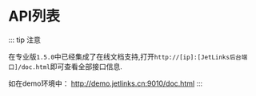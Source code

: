 # API列表


::: tip 注意

在专业版`1.5.0`中已经集成了在线文档支持,打开`http://[ip]:[JetLinks后台端口]/doc.html`即可查看全部接口信息.   

如在demo环境中： http://demo.jetlinks.cn:9010/doc.html
:::
<!-- 
## 设备数据API

### 查询设备列表

请求方式： POST  

URL： `http(s)://localhost:8844/api/v1/device/_query`

http body 请求参数：

公共查询参数:请参考[公共查询参数](../query-param.md)

根据设备实例（DeviceInstanceEntity）条件查询，字段名和值分别对应[查询参数Term](../query-param.md#Term)中的column和value。  
设备实例（DeviceInstanceEntity）参数如下：  

名称       | 类型 | 是否必选 | 示例值 | 描述  
-------------- | ------------- | ------------- | ------------- | ------------- 
id | String | 否 | test001 | 设备实例ID
name | String | 否 | 温控设备001 | 设备实例名称
describe | String | 否 |  | 说明 
productId | String | 否 | 1236859833832701952 | 型号ID
productName | String | 否 | 智能温控 | 型号名称
configuration | Map&#60;String,Object&#62; | 否 |  | 其他配置
deriveMetadata | String | 否 |  | 派生元数据,有的设备的属性，功能，事件可能会动态的添加
state | DeviceState | 否 | online | 状态 
creatorId | String | 否 | 1199596756811550720 | 创建人ID
creatorName | String | 否 | 管理员 | 创建人名称
createTime | Long | 否 | 1584586676863 | 创建时间
registryTime | Long | 否 | online | 激活时间 
orgId | String | 否 | department | 机构ID
parentId | String | 否 |  | 父级设备ID

返回参数:
名称       | 类型 | 描述  
-------------- | ------------- | ------------- 
result | PagerResult&#60;DeviceInfo&#62; | 分页结果
status | int | 状态码
code | String  |  业务编码 

PagerResult&#60;DeviceInfo&#62;参数如下：  
名称       | 类型 | 描述  
-------------- | ------------- | ------------- 
pageIndex | int | 页码
pageSize | int | 每页数量
total | int  |  返回数据总数 
data | List&#60;DeviceInfo&#62;  |  返回数据集合

DeviceInfo参数如下：  
名称       | 类型  | 描述  
-------------- | -------------  | ------------- 
id | String | 设备ID                              
name | String | 设备名称
productId | String | 型号ID 
productName | String | 型号名称
state | [DeviceState](../enum.md#DeviceState) | 设备状态
registerTime | long | 注册时间
createTime | long | 创建时间
parentId | String | 父级设备ID

请求示例:  

```js
//请求
POST /api/v1/device/_query
Content-Type: application/json
X-Sign: f4823a*********e76eb1d
X-Timestamp: 1586511766004
X-Client-Id: kF**********HRZ

{
	"pageSize": 25,
	"pageIndex": 0,
	"terms": [{
		"column": "productId",
		"value": "1236859833832701952"
	}]
}

//响应
HTTP/1.1 200 OK
X-Timestamp: 1574994269075
X-Sign: c23fa********f25

{
	"result": {
		"pageIndex": 0,
		"pageSize": 1000,
		"total": 3,
		"data": [{
			"id": "test0312",
			"name": "设备0312",
			"productId": "1236859833832701952",
			"productName": "智能温控",
			"state": {
				"text": "未激活",
				"value": "notActive"
			},
			"registerTime": 0,
			"createTime": 1583997946670
		}, {
			"id": "test001",
			"name": "温控设备0309",
			"productId": "1236859833832701952",
			"productName": "智能温控",
			"state": {
				"text": "离线",
				"value": "offline"
			},
			"registerTime": 1583805253659,
			"createTime": 1585809343175
		}, {
			"id": "MQTT_FX_Client",
			"name": "mqttfx",
			"productId": "1236859833832701952",
			"productName": "智能温控",
			"state": {
				"text": "离线",
				"value": "offline"
			},
			"registerTime": 1584330967254,
			"createTime": 1584330960918
		}]
	},
	"status": 200,
	"code": "success"
}
```
::: tip 说明：
X-Sign为签名，`body`+`X-Timestamp`+`SecuryeKey`MD5加密  
X-Timestamp为时间戳  
X-Client-Id为平台openApi客户端id  
:::

### 获取设备详情

请求方式： GET  

URL： `http(s)://localhost:8844/api/v1/device/{deviceId}/_detail`

说明：{deviceId}需要替换为设备实例的id。

返回参数:
名称       | 类型 | 描述  
-------------- | ------------- | ------------- 
result | DeviceDetail | 返回值
status | int | 状态码
code | String  |  业务编码 

DeviceDetail参数如下：    
名称       | 类型  | 描述  
-------------- | -------------  | ------------- 
id | String | 设备ID                              
name | String | 设备名称
protocol | String | 消息协议标识 
transport | String | 通信协议
orgId | String | 所属机构ID
orgName | String | 所属机构名称
productId | String | 型号ID 
productName | String | 型号名称
deviceType | [DeviceType](../enum.md#DeviceType) | 设备类型
state | [DeviceState](../enum.md#DeviceState) | 设备状态
address | String | 客户端地址 
onlineTime | long | 上线时间
offlineTime | long | 离线时间 
registerTime | long | 注册时间
createTime | long | 创建时间
metadata | String | 设备元数据（在设备型号功能定义中定义）
configuration | Map&#60;String,Object&#62; | 设备配置信息 
tags | List&#60;DeviceTagEntity&#62; | 标签


标签（DeviceTagEntity）参数说明：  
名称       | 类型  | 描述  
-------------- | -------------  | ------------- 
deviceId | String | 设备ID                              
key | String | 键
name | String | 标签名 
value | String | 值
type | String | 标签类型
createTime | Date | 创建时间
description | String | 描述 

请求示例：
```js
//请求
GET /api/v1/device/1236859833832701952/_detail
X-Sign: f4823a*********e76eb1d 
X-Timestamp: 1586511766004
X-Client-Id: kF**********HRZ

//响应
HTTP/1.1 200 OK
X-Timestamp: 1574994269075
X-Sign: c23fa********f25

{
	"result": {
		"id": "test001",
		"name": "温控设备0309",
		"protocol": "demo-v1",
		"transport": "MQTT",
		"productId": "1236859833832701952",
		"productName": "智能温控",
		"deviceType": {
			"text": "网关设备",
			"value": "gateway"
		},
		"state": {
			"text": "离线",
			"value": "offline"
		},
		"address": "/127.0.0.1:46360",
		"onlineTime": 1586422112901,
		"offlineTime": 1586424932209,
		"createTime": 1585809343175,
		"registerTime": 1583805253659,
		"metadata": "{\"events\":[{\"id\":\"fire_alarm\",\"name\":\"火警报警\",\"expands\":{\"eventType\":\"reportData\",\"level\":\"urgent\"},\"valueType\":{\"type\":\"object\",\"properties\":[{\"id\":\"a_name\",\"name\":\"区域名称\",\"valueType\":{\"type\":\"string\"}},{\"id\":\"b_name\",\"name\":\"建筑名称\",\"valueType\":{\"type\":\"string\"}},{\"id\":\"l_name\",\"name\":\"位置名称\",\"valueType\":{\"type\":\"string\"}}]}}],\"properties\":[{\"id\":\"temperature\",\"name\":\"温度\",\"valueType\":{\"type\":\"float\",\"min\":\"0\",\"max\":\"100\",\"step\":\"0.1\",\"unit\":\"celsiusDegrees\"},\"expands\":{\"readOnly\":\"true\"}}],\"functions\":[{\"id\":\"get-log\",\"name\":\"获取日志\",\"isAsync\":true,\"output\":{\"type\":\"string\",\"expands\":{\"maxLength\":\"2048\"}},\"inputs\":[{\"id\":\"start_date\",\"name\":\"开始日期\",\"valueType\":{\"type\":\"date\",\"dateFormat\":\"yyyy-MM-dd HH:mm:ss\"}},{\"id\":\"end_data\",\"name\":\"结束日期\",\"valueType\":{\"type\":\"date\",\"dateFormat\":\"yyyy-MM-dd HH:mm:ss\"}},{\"id\":\"time\",\"name\":\"分组\",\"valueType\":{\"type\":\"string\"}}]}]}",//在设备型号功能定义中定义
		"configuration": {
			"username": "test",
			"password": "test"
		},
		"tags": []
	},
	"status": 200,
	"code": "success"
}
```

 
### 查询设备详情列表

请求方式： POST  

URL： `http(s)://localhost:8844/api/v1/device/_detail/_query`

http body 请求参数：

公共查询参数:请参考[公共查询参数](../query-param.md)

请求示例:  

```js
//请求
POST /api/v1/device/_detail/_query
Content-Type: application/json
X-Sign: f4823a*********e76eb1d
X-Timestamp: 1586511766004
X-Client-Id: kF**********HRZ

{
	"pageSize": 25,
	"pageIndex": 0,
	"terms": [{
		"column": "productId",
		"value": "1236859833832701952"
	}]
}

//响应
HTTP/1.1 200 OK
X-Timestamp: 1574994269075
X-Sign: c23fa********f25

{
	"result": {
		"pageIndex": 0,
		"pageSize": 1000,
		"total": 3,
		"data": [
			{
				"id": "test001",
				"name": "温控设备0309",
				"protocol": "demo-v1",
				"transport": "MQTT",
				"productId": "1236859833832701952",
				"productName": "智能温控",
				"deviceType": {
					"text": "网关设备",
					"value": "gateway"
				},
				"state": {
					"text": "离线",
					"value": "offline"
				},
				"address": "/127.0.0.1:46360",
				"onlineTime": 1586422112901,
				"offlineTime": 1586424932209,
				"createTime": 1585809343175,
				"registerTime": 1583805253659,
				"metadata": "{\"events\":[{\"id\":\"fire_alarm\",\"name\":\"火警报警\",\"expands\":{\"eventType\":\"reportData\",\"level\":\"urgent\"},\"valueType\":{\"type\":\"object\",\"properties\":[{\"id\":\"a_name\",\"name\":\"区域名称\",\"valueType\":{\"type\":\"string\"}},{\"id\":\"b_name\",\"name\":\"建筑名称\",\"valueType\":{\"type\":\"string\"}},{\"id\":\"l_name\",\"name\":\"位置名称\",\"valueType\":{\"type\":\"string\"}}]}}],\"properties\":[{\"id\":\"temperature\",\"name\":\"温度\",\"valueType\":{\"type\":\"float\",\"min\":\"0\",\"max\":\"100\",\"step\":\"0.1\",\"unit\":\"celsiusDegrees\"},\"expands\":{\"readOnly\":\"true\"}}],\"functions\":[{\"id\":\"get-log\",\"name\":\"获取日志\",\"isAsync\":true,\"output\":{\"type\":\"string\",\"expands\":{\"maxLength\":\"2048\"}},\"inputs\":[{\"id\":\"start_date\",\"name\":\"开始日期\",\"valueType\":{\"type\":\"date\",\"dateFormat\":\"yyyy-MM-dd HH:mm:ss\"}},{\"id\":\"end_data\",\"name\":\"结束日期\",\"valueType\":{\"type\":\"date\",\"dateFormat\":\"yyyy-MM-dd HH:mm:ss\"}},{\"id\":\"time\",\"name\":\"分组\",\"valueType\":{\"type\":\"string\"}}]}]}",//在设备型号功能定义中定义
				"configuration": {
					"username": "test",
					"password": "test"
				},
				"tags": []
			}
	]
	},
	"status": 200,
	"code": "success"
}
```

### 批量保存设备

请求方式： POST  

URL： `http(s)://localhost:8844/api/v1/device`

http body 请求参数为DeviceSaveDetail集合：    

DeviceSaveDetail 参数如下：  
名称       | 类型 | 是否必选 | 示例值 | 描述  
-------------- | ------------- | ------------- | ------------- | ------------- 
id | String | 是 | test002 | 设备实例ID
name | String | 是 | 温控设备002 | 设备实例名称
productId | String | 是 | 1236859833832701952 | 型号ID
productName | String | 是 | 智能温控 | 型号名称
configuration | Map&#60;String,Object&#62; | 否 |  | 设备配置信息，根据不同的协议配置不同,如果MQTT用户名密码等
creatorId | String | 否 | 1199596756811550720 | 创建人ID
creatorName | String | 否 | 管理员 | 创建人名称
tags | List&#60;DeviceTagEntity&#62; | 否 |  | 标签

标签（DeviceTagEntity）参数说明：  
名称       | 类型  | 描述  
-------------- | -------------  | ------------- 
deviceId | String | 设备ID                              
key | String | 键
name | String | 标签名 
value | String | 值
type | String | 标签类型
createTime | Date | 创建时间
description | String | 描述 

返回参数:
名称       | 类型 | 描述  
-------------- | ------------- | ------------- 
result | int | 保存数量
status | int | 状态码
code | String  |  业务编码 

示例: 

```js
// 请求
POST /api/v1/device
X-Sign: f4823a*********e76eb1d
X-Timestamp: 1586511766004
X-Client-Id: kF**********HRZ
Content-Type: application/json

[
	{
		"id": "test002",
		"name": "设备002",
		"productId": "1236859833832701952",
		"configuration": {
			"username": "test002",
			"password": "test002"
		},
		"tags": [{
			"deviceId": "test002",
			"key": "area",
			"name": "地区",
			"value": "chongqing"
		}]
	},
	{
		"id": "test003",
		"name": "设备名称",
		"productId": "1236859833832701952",
		"configuration": {}
	}
]

// 响应
HTTP/1.1 200 OK
X-Timestamp: 1574994269075
X-Sign: c23fa********f25

{"result":3,"status":200,"code":"success"}

```
 
### 批量同步设备状态

请求方式： POST  

URL： `http://localhost:8844/api/v1/device/state/_sync`

请求参数格式为[动态查询参数](../query-param.md)

::: tip 提示
此操作将同步设备真实状态,如果一次同步数量较大,推荐使用[websocket方式同步](../../dev-guide/websocket-subs.md#批量同步设备状态),可实时获取同步结果.
::: 

请求示例:

```js
//请求
POST /api/v1/device/state/_sync
Content-Type: application/json
X-Sign: f4823a*********e76eb1d
X-Timestamp: 1586511766004
X-Client-Id: kF**********HRZ

{
  "pageSize":10
}

//响应
HTTP/1.1 200 OK
X-Timestamp: 1574994269075
X-Sign: c23fa********f25

{
	"status":200,
	"result":[
		{
			"deviceId":"设备ID",
		    "state":{"value":"offline","text":"离线"}
		}
	]
}
```

### 批量激活设备

请求方式： POST  

URL： `http(s)://localhost:8844/api/v1/device/_deploy`

http body 请求参数为设备id集合，List&#60;String&#62;。    

返回参数:
名称       | 类型 | 描述  
-------------- | ------------- | ------------- 
result | int |激活数量
status | int | 状态码
code | String  |  业务编码 

请求示例:  

```js
//请求
POST /api/v1/device/_deploy
Content-Type: application/json
X-Sign: f4823a*********e76eb1d
X-Timestamp: 1586511766004
X-Client-Id: kF**********HRZ

["test002","test003", "test004"]

//响应
HTTP/1.1 200 OK
X-Timestamp: 1574994269075
X-Sign: c23fa********f25

{"result":3,"status":200,"code":"success"}
```

### 批量注销设备

请求方式： POST  

URL： `http(s)://localhost:8844/api/v1/device/_unDeploy`  

http body 请求参数为设备id集合，List&#60;String&#62;。    

返回参数:
名称       | 类型 | 描述  
-------------- | ------------- | ------------- 
result | int |注销成功数量
status | int | 状态码
code | String  |  业务编码 

请求示例:

```js
//请求
POST /api/v1/device/_unDeploy
Content-Type: application/json
X-Sign: f4823a*********e76eb1d
X-Timestamp: 1586511766004
X-Client-Id: kF**********HRZ

["test002","test003", "test004"]

//响应
HTTP/1.1 200 OK
X-Timestamp: 1574994269075
X-Sign: c23fa********f25

{"result":3,"status":200,"code":"success"}
```

### 批量删除设备

请求方式： POST  

URL： `http(s)://localhost:8844/api/v1/device/_delete`  

http body 请求参数为设备id集合，List&#60;String&#62;。    

返回参数:
名称       | 类型 | 描述  
-------------- | ------------- | ------------- 
result | int |注销成功数量
status | int | 状态码
code | String  |  业务编码 

请求示例:  

```js
//请求
POST /api/v1/device/_delete
Content-Type: application/json
X-Sign: f4823a*********e76eb1d
X-Timestamp: 1586511766004
X-Client-Id: kF**********HRZ

["test002","test003", "test004"]

//响应
HTTP/1.1 200 OK
X-Timestamp: 1574994269075
X-Sign: c23fa********f25

{"result":3,"status":200,"code":"success"}
```

### 根据设备ID查询设备日志

请求方式： POST  

URL： `http(s)://localhost:8844/api/v1/device/{deviceId}/log/_query`  

**说明：{deviceId}需要替换为设备实例的id。**  

http body 请求参数：

公共查询参数:请参考[公共查询参数](../query-param.md)

根据设备操作日志（DeviceOperationLogEntity）条件查询，字段名和值分别对应[查询参数Term](../query-param.md#Term)中的column和value。  
设备操作日志（DeviceOperationLogEntity）参数如下：  

名称       | 类型 | 是否必选 | 示例值 | 描述  
-------------- | ------------- | ------------- | ------------- | ------------- 
id | String | 否 | LoymU3EBCTcV5s5DbSn7 | 设备实例ID
productId | String | 否 | 1236859833832701952 | 型号ID
type | [DeviceLogType](../enum.md#DeviceLogType) | 否 | readProperty | 类型
createTime | Long | 否 | 1584586676863 | 创建时间
orgId | String | 否 | department | 机构ID

返回参数:
名称       | 类型 | 描述  
-------------- | ------------- | ------------- 
result | PagerResult&#60;DeviceInfo&#62; | 分页结果
status | int | 状态码
code | String  |  业务编码 

PagerResult&#60;DeviceInfo&#62;参数如下：  
名称       | 类型 | 描述  
-------------- | ------------- | ------------- 
pageIndex | int | 页码
pageSize | int | 每页数量
total | int  |  返回数据总数 
data | List&#60;DeviceInfo&#62;  |  返回数据集合

DeviceInfo参数如下：  
名称       | 类型  | 描述  
-------------- | -------------  | ------------- 
id | String | 设备ID                              
name | String | 设备名称
productId | String | 型号ID 
productName | String | 型号名称
state | [DeviceLogType](../enum.md#DeviceLogType) | 设备状态
registerTime | long | 注册时间
createTime | long | 创建时间
parentId | String | 父级设备ID

请求示例:

```js
//请求
POST /api/v1/device/test001/log/_query
Content-Type: application/json
X-Sign: f4823a*********e76eb1d
X-Timestamp: 1586511766004
X-Client-Id: kF**********HRZ

{
	"pageSize": 25,
	"pageIndex": 0,
	"terms": [{
		"column": "createTime$btw", 
		"value": "2020-01-01,2020-06-01"
	}]
}

//响应
HTTP/1.1 200 OK
X-Timestamp: 1574994269075
X-Sign: c23fa********f25

{
	"result": {
		"pageIndex": 0,
		"pageSize": 25,
		"total": 4,
		"data": [{
			"id": "fa1528090a464e3f0bf3839ce0c1315",
			"deviceId": "test001",
			"productId": "1236859833832701952",
			"type": {
				"text": "上线",
				"value": "online"
			},
			"createTime": 1586422112000,
			"content": "设备上线"
		}, {
			"id": "eb7d05c8dda18bc37434bf7f98799ba7",
			"deviceId": "test001",
			"productId": "1236859833832701952",
			"type": {
				"text": "离线",
				"value": "offline"
			},
			"createTime": 1586419084000,
			"content": "设备离线"
		}, {
			"id": "34a89eb7b89646bd98fc5ab6617b370e",
			"deviceId": "test001",
			"productId": "1236859833832701952",
			"type": {
				"text": "上线",
				"value": "online"
			},
			"createTime": 1586413536000,
			"content": "设备上线"
		}, {
			"id": "2f1aaa63865afb3cdcec4aa72771ab9",
			"deviceId": "test001",
			"productId": "1236859833832701952",
			"type": {
				"text": "读取属性回复",
				"value": "readPropertyReply"
			},
			"createTime": 1583809148000,
			"content": "{\"temperature\":\"50\"}"
		}]
	},
	"status": 200,
	"code": "success"

}
```

### 查询设备属性

请求方式： POST  

URL： `http(s)://localhost:8844/api/v1/device/{deviceId}/properties/_query`  

**说明：{deviceId}需要替换为设备实例的id。**  

http body 请求参数：

公共查询参数:请参考[公共查询参数](../query-param.md)

根据设备属性（DevicePropertiesEntity）条件查询，字段名和值分别对应[查询参数Term](../query-param.md#Term)中的column和value。  
设备属性（DevicePropertiesEntity）参数如下：  

名称       | 类型 | 是否必选 | 示例值 | 描述  
-------------- | ------------- | ------------- | ------------- | ------------- 
id | String | 否 |  | 属性ID
productId | String | 否 | 1236859833832701952 | 型号ID
property | String | 否 | temperature | 属性标识
propertyName | String | 否 | 温度 | 属性名称
stringValue | String | 否 |  | 字符串值
formatValue | String | 否 |  | 格式化值
numberValue | String | 否 |  | 数字值
geoValue | GeoPoint | 否 |  | 坐标值
timestamp | long | 否 |  | 时间戳
objectValue | String | 否 |  | 结构体值
value | String | 否 |  | 值
timeValue | Date | 否 |  | 时间值
orgId | String | 否 |  | 机构ID

GeoPoint参数如下：  
名称       | 类型 | 是否必选 | 示例值 | 描述  
-------------- | ------------- | ------------- | ------------- | ------------- 
lat | double | 否 | 106.57 | 经度
lon | double | 否 | 29.52 | 纬度

返回参数:
名称       | 类型 | 描述  
-------------- | ------------- | ------------- 
result | PagerResult&#60;DevicePropertiesEntity&#62; | 分页结果
status | int | 状态码
code | String  |  业务编码 

PagerResult&#60;DevicePropertiesEntity&#62;参数如下：  
名称       | 类型 | 描述  
-------------- | ------------- | ------------- 
pageIndex | int | 页码
pageSize | int | 每页数量
total | int  |  返回数据总数 
data | List&#60;DevicePropertiesEntity&#62;  |  返回数据集合

DeviceInfo参数如下：  
名称       | 类型  | 描述  
-------------- | -------------  | ------------- 
id | String | 属性ID
productId | String | 型号ID
property | String | 属性标识
propertyName | String | 属性名称
stringValue | String | 字符串值
formatValue | String | 格式化值
numberValue | String | 数字值
geoValue | GeoPoint | 坐标值
timestamp | long | 否 时间戳
objectValue | String | 结构体值
value | String | 值
timeValue | Date | 时间值
orgId | String| 机构ID

请求示例:  

```js
//请求
POST /api/v1/device/test001/properties/_query  
Content-Type: application/json
X-Sign: f4823a*********e76eb1d
X-Timestamp: 1586511766004
X-Client-Id: kF**********HRZ

{
	"pageSize": 25,
	"pageIndex": 0,
	"terms": [{
		"column": "property",
		"value": "temperature"
	}]
}

//响应
HTTP/1.1 200 OK
X-Timestamp: 1574994269075
X-Sign: c23fa********f25

{
	"result": {
		"pageIndex": 0,
		"pageSize": 25,
		"total": 3,
		"data": [{
			"id": "amugXXEBQZKUd4flBbDN",
			"deviceId": "test001",
			"property": "temperature",
			"propertyName": "温度",
			"formatValue": "50.00℃",
			"numberValue": 50.0,
			"timestamp": 1583809148000,
			"value": "50",
			"productId": "1236859833832701952"
		}]
	},
	"status": 200,
	"code": "success"
}
```

### 获取设备最新的全部属性

请求方式： GET  

URL： `http(s)://localhost:8844/api/v1/device/{deviceId}/properties/_latest`

说明：{deviceId}需要替换为设备实例的id。

返回参数:
名称       | 类型 | 描述  
-------------- | ------------- | ------------- 
result | DevicePropertiesEntity | 返回值
status | int | 状态码
code | String  |  业务编码 

DevicePropertiesEntity参数如下：    
名称       | 类型  | 描述  
-------------- | -------------  | ------------- 
id | String | 否 |  | 属性ID
productId | String | 否 | 1236859833832701952 | 型号ID
property | String | 否 | temperature | 属性标识
propertyName | String | 否 | 温度 | 属性名称
stringValue | String | 否 |  | 字符串值
formatValue | String | 否 |  | 格式化值
numberValue | String | 否 |  | 数字值
geoValue | GeoPoint | 否 |  | 坐标值
timestamp | long | 否 |  | 时间戳
objectValue | String | 否 |  | 结构体值
value | String | 否 |  | 值
timeValue | Date | 否 |  | 时间值
orgId | String | 否 |  | 机构ID
deviceId | String | 否 |  | 设备ID
type | String | 否 |  | 类型

请求示例:  

```js
//请求
POST /api/v1/device/test001/properties/_latest
Content-Type: application/json
X-Sign: f4823a*********e76eb1d
X-Timestamp: 1586511766004
X-Client-Id: kF**********HRZ


//响应
HTTP/1.1 200 OK
X-Timestamp: 1574994269075
X-Sign: c23fa********f25

{
	"result": [{
		"id": "amugXXEBQZKUd4flBbDN",
		"deviceId": "test001",
		"property": "temperature",
		"propertyName": "温度",
		"formatValue": "50.00℃",
		"numberValue": 50.0,
		"timestamp": 1583809148000,
		"value": "50",
		"productId": "1236859833832701952"
	}],
	"status": 200,
	"code": "success"
}
```

### 聚合查询设备属性

请求方式： GET  

URL： `http(s)://localhost:8844/api/v1/device/{deviceId}/agg/{agg}/{property}/_query`

说明：{deviceId}需要替换为设备实例的id,  
     {agg}需要替换为聚合类型，包含：MIN, MAX, AVG, SUM, COUNT, NONE  
     {property}需要替换为设备属性。  

返回参数:
名称       | 类型 | 描述  
-------------- | ------------- | ------------- 
result | List&#60;Map&#60;String, Object&#62;&#62; | 返回值
status | int | 状态码
code | String  |  业务编码 


请求示例:  
查询过去30分钟设备test001的温度属性每分钟的平均温度。  
```js
//请求
POST /api/v1/device/test001/agg/AVG/temperature/_query
Content-Type: application/json
X-Sign: f4823a*********e76eb1d
X-Timestamp: 1598579554299
X-Client-Id: kF**********HRZ

{
	"interval": "1h",//时间间隔，单位为英文时间单位首字母，如小时h、天d等
	"format": "yyyy-MM-dd HH:mm:ss",//时间格式
	"from": "now-24h",//起始时间
	"to": "now",//终止时间
    "query": {
    		"pageSize": 25//指定返回数据条数，默认25
    	}
}

//响应
HTTP/1.1 200 OK
X-Timestamp: 1574994269075
X-Sign: c23fa********f25

{
	"result": [{
		"temperature": 32.8235294117647,
		"time": "2020-08-28 09:52:00"
	}, {
		"temperature": 32.13333333333333,
		"time": "2020-08-28 09:51:00"
	}, {
		"temperature": 34.11666666666667,
		"time": "2020-08-28 09:50:00"
	}, {
		"temperature": 33.9,
		"time": "2020-08-28 09:49:00"
	}, {
		"temperature": 33.85,
		"time": "2020-08-28 09:48:00"
	}, {
		"temperature": 34.45,
		"time": "2020-08-28 09:47:00"
	}, {
		"temperature": 32.75,
		"time": "2020-08-28 09:46:00"
	}, {
		"temperature": 35.6,
		"time": "2020-08-28 09:45:00"
	}, {
		"temperature": 35.06666666666667,
		"time": "2020-08-28 09:44:00"
	}, {
		"temperature": 34.15,
		"time": "2020-08-28 09:43:00"
	}, {
		"temperature": 37.629629629629626,
		"time": "2020-08-28 09:42:00"
	}, {
		"temperature": 33.8,
		"time": "2020-08-28 09:41:00"
	}, {
		"temperature": 33.42857142857143,
		"time": "2020-08-28 09:40:00"
	}, {
		"temperature": 0.0,
		"time": "2020-08-28 09:39:00"
	}, {
		"temperature": 0.0,
		"time": "2020-08-28 09:38:00"
	}, {
		"temperature": 0.0,
		"time": "2020-08-28 09:37:00"
	}, {
		"temperature": 0.0,
		"time": "2020-08-28 09:36:00"
	}, {
		"temperature": 0.0,
		"time": "2020-08-28 09:35:00"
	}, {
		"temperature": 0.0,
		"time": "2020-08-28 09:34:00"
	}, {
		"temperature": 0.0,
		"time": "2020-08-28 09:33:00"
	}, {
		"temperature": 0.0,
		"time": "2020-08-28 09:32:00"
	}, {
		"temperature": 0.0,
		"time": "2020-08-28 09:31:00"
	}, {
		"temperature": 0.0,
		"time": "2020-08-28 09:30:00"
	}, {
		"temperature": 0.0,
		"time": "2020-08-28 09:29:00"
	}, {
		"temperature": 0.0,
		"time": "2020-08-28 09:28:00"
	}],
	"code": "success",
	"status": 200
}
```

### 查询设备事件

请求方式： POST  

URL： `http(s)://localhost:8844/api/v1/device/{deviceId}/event/{eventId}/_query`  

**说明：{deviceId}需要替换为设备实例的id，{eventId}需替换为设备型号中事件标识。**  

http body 请求参数：

公共查询参数:请参考[公共查询参数](../query-param.md)  

::: tip 注意
此处的参数中Term为设备型号功能定义中的事件内容
:::

返回参数:
名称       | 类型 | 描述  
-------------- | ------------- | ------------- 
result | PagerResult&#60;Map&#60;String,Object&#62;&#62; | 分页结果
status | int | 状态码
code | String  |  业务编码 

PagerResult&#60;Map&#60;String,Object&#62;&#62;参数如下：  
名称       | 类型 | 描述  
-------------- | ------------- | ------------- 
pageIndex | int | 页码
pageSize | int | 每页数量
total | int  |  返回数据总数 
data | List&#60;Map&#60;String,Object&#62;&#62;  |  返回数据集合 

请求示例:  

```js
//请求
POST /api/v1/device/test001/event/fire_alarm/_query
Content-Type: application/json
X-Sign: f4823a*********e76eb1d
X-Timestamp: 1586511766004
X-Client-Id: kF**********HRZ

{
	"pageSize": 25,
	"pageIndex": 0,
	"terms": [{
		"column": "a_name",//型号事件定义中的结构体的属性
		"value": "南岸区"
	}]
}

//响应
HTTP/1.1 200 OK
X-Timestamp: 1574994269075
X-Sign: c23fa********f25

{
	"result": {
		"pageIndex": 0,
		"pageSize": 25,
		"total": 1,
		"data": [{
			"b_name": "C2 栋",
			"productId": "1236859833832701952",
			"pname": "智能温控",
			"event_count": 1,
			"l_name": "12-05-201",
			"alarm_describe": "火灾报警",
			"deviceId": "test001",
			"event_id": 1,
			"alarm_type": 1,
			"createTime": 1586701932647,
			"id": "Pn_ObnEBbNs2V4rRJb4F",
			"aid": 105,
			"a_name": "南岸区",
			"timestamp": 1586701932647
		}]
	},
	"status": 200,
	"code": "success"
}
```

##  设备操作API

### 获取设备属性

此操作将发送指令`ReadPropertyMessage`到设备.并获取设备返回数据`ReadPropertyMessageReply`.

请求方式： GET  

URL： `http(s)://localhost:8844/api/v1/device/{deviceId}/property/{propertyId}

说明：{deviceId}需要替换为设备实例的id，{propertyId}需要替换成属性标识。

返回参数:
名称       | 类型 | 描述  
-------------- | ------------- | ------------- 
result | Map&#60;String, Object&#62; | 返回值
status | int | 状态码
code | String  |  业务编码

请求示例:  

```js
//请求
GET /api/v1/device/test001/property/temperature
Content-Type: application/json
X-Sign: f4823a*********e76eb1d
X-Timestamp: 1586511766004
X-Client-Id: kF**********HRZ

//响应
HTTP/1.1 200 OK
X-Timestamp: 1574994269075
X-Sign: c23fa********f25

{
	"result": {
		"temperature": "50"
	},
	"status": 200,
	"code": "success"
}
```

### 设置设备属性

此操作将发送指令`WritePropertyMessage`到设备.并获取设备返回数据`WritePropertyMessageReply`.

请求方式： POST  

URL： `http(s)://localhost:8844/api/v1/device/{deviceId}/properties`  

**说明：{deviceId}需要替换为设备实例的id。**  

http body 请求参数：
此处的参数为设备型号功能定义中的属性，如：
```json
{"temperature": 50.0}//temperature为属性标识
``` 

返回参数:
名称       | 类型 | 描述  
-------------- | ------------- | ------------- 
result | Map&#60;String, Object&#62; | 返回数据
status | int | 状态码
code | String  |  业务编码 

请求示例: 

```js
//请求
POST /api/v1/device/test001/property/temperature
Content-Type: application/json
X-Sign: f4823a*********e76eb1d
X-Timestamp: 1586511766004
X-Client-Id: kF**********HRZ

{"temperature": 50.0}

//响应
HTTP/1.1 200 OK
X-Timestamp: 1574994269075
X-Sign: c23fa********f25

{
	"result": {
		"temperature": "50"
	},
	"status": 200,
	"code": "success"
}
```

### 设备功能调用

此操作将发送指令`FunctionInvokeMessage`到设备,并等待返回`FunctionInvokeMessageReply`.

请求方式： POST  

URL： `http(s)://localhost:8844/api/v1/device/{deviceId}/function/{functionId}`  

**说明：{deviceId}需要替换为设备实例的id，{functionId}需要替换为设备型号中功能定义的功能标识。**  

请求示例: 

```js
//请求
POST /api/v1/device/test001/function/play_voice
Content-Type: application/json
X-Sign: f4823a*********e76eb1d
X-Timestamp: 1586511766004
X-Client-Id: kF**********HRZ

{
  "text": "你好" //与物模型中定义到参数一致
}

//响应
HTTP/1.1 200 OK
X-Timestamp: 1574994269075
X-Sign: c23fa********f25

{
	"result": ['ok'], //注意是集合.因为可能返回多条结果
	"status": 200,
	"code": "success"
}
```


## 地理信息管理

### 根据geojson保存数据

请求方式： POST  

URL： `http(s)://localhost:8844/api/v1/geo/object/geo.json`

http body 请求参数：

GeoJson（参考[GeoJSON](https://geojson.org/)） 参数如下：  
名称       | 类型 | 是否必选 | 示例值 | 描述  
-------------- | ------------- | ------------- | ------------- | ------------- 
type | String | 是 | FeatureCollection | 类型，固定为FeatureCollection
features | List&#60;GeoJsonFeature&#62; | 否 |  | geo集合

GeoJsonFeature 参数如下：  
名称       | 类型 | 是否必选 | 示例值 | 描述  
-------------- | ------------- | ------------- | ------------- | ------------- 
type | String | 是 | Feature | 类型，固定为Feature
properties | Map&#60;String,Object&#62; | 否 |  | 拓展属性
geometry | GeoShape | 否 |  | 图形

properties 参数如下：  
名称       | 类型 | 是否必选 | 示例值 | 描述  
-------------- | ------------- | ------------- | ------------- | ------------- 
objectId | String | 是 | chongqing | 
id | String | 是 | chongqing | 
objectType | String | 是 | city | 

GeoShape 参数如下：  
名称       | 类型 | 是否必选 | 示例值 | 描述  
-------------- | ------------- | ------------- | ------------- | ------------- 
type | [Type](../enum.md#Type) | 是 | Polygon | 类型
coordinates | List&#60;Object&#62; | 是 |  | 坐标集合

返回参数:
名称       | 类型 | 描述  
-------------- | ------------- | ------------- 
status | int | 状态码
code | String  |  业务编码 

请求示例:  

```js
//请求
POST /api/v1/geo/object/geo.json
Content-Type: application/json
X-Sign: f4823a*********e76eb1d
X-Timestamp: 1586511766004
X-Client-Id: kF**********HRZ

{
	"type": "FeatureCollection",
	"features": [{
		"type": "Feature",
		"properties": {//拓展属性
            //必须的配置
			"id": "500242",
			"objectId": "youyang",
			"objectType": "city",
            
            //其他配置,将设置到 GeoObject.tags中,在查询时可通过filter进行搜索
			"name": "酉阳土家族苗族自治县",
			"group": "china"
		},
		"geometry": {
			"type": "Polygon",
			"coordinates": [//坐标列表
				[
					[108.3142, 28.9984],
					[108.3252, 29.0039],
					[108.3252, 28.96],
					[108.3142, 28.9984]
				]
			]
		}
	}]
}

//响应
HTTP/1.1 200 OK
X-Timestamp: 1574994269075
X-Sign: c23fa********f25

{"status":200,"code":"success"}
```

::: tip 注意：
可使用 [http://geojson.io/#map=4/32.18/105.38](http://geojson.io/#map=4/32.18/105.38) 生成json.
或者[获取行政区划geojson](http://datav.aliyun.com/tools/atlas)/
:::

### 查询geo对象

请求方式： POST  

URL： `http(s)://localhost:8844/api/v1/geo/object/_search`

http body 请求参数：
  
名称       | 类型 | 是否必选 | 示例值 | 描述  
-------------- | ------------- | ------------- | ------------- | ------------- 
shape | Object | 否 |  | 图形，如重庆市行政区域边界(扩展属性objectId为该边界的标识)
filter | QueryParamEntity | 否 |  | 可根据GeoObject.tags中的属性进行查询


返回参数:
名称       | 类型 | 描述  
-------------- | ------------- | ------------- 
result | GeoObject | 返回数据
status | int | 状态码
code | String  |  业务编码 

GeoObject 参数如下：
名称       | 类型 | 描述  
-------------- | ------------- | ------------- 
id | String | 唯一标识
objectType | String | 类型
shapeType | String  |  图形类型
objectId | String  |  图形唯一标识
property | String | 属性标识
point | GeoPoint  |  坐标
shape | GeoShape  |  图形
tags | String | 拓展信息
timestamp | long  |  时间戳: 数据更新的时间

GeoPoint 参数如下：  
名称       | 类型 | 描述  
-------------- | ------------- | ------------- 
lon | double | 经度
lat | double | 纬度

GeoShape 参数如下：  
名称       | 类型 | 是否必选 | 示例值 | 描述  
-------------- | ------------- | ------------- | ------------- | ------------- 
type | [Type](../enum.md#Type) | 是 | Polygon | 类型
coordinates | List&#60;Object&#62; | 是 |  | 坐标集合度

请求示例:  
RequestUrl: http://localhost:8844/api/v1/geo/object/_search   

RequestMethod: POST  

RequestHeader:  
    X-Sign: `7d825f4************5724949`  
    X-Timestamp: `1587460645733`    
    X-Client-Id: `kF**********HRZ`    
    Content-Type: application/json  
::: tip 说明：
X-Sign为签名，`body`+`X-Timestamp`+`SecuryeKey`MD5加密  
X-Timestamp为时间戳  
X-Client-Id为平台openApi客户端id  
:::
RequestBody：
1. 使用shape中的objectId查询：    
    ```json
    {
              "shape":{
                  "objectId":"youyang" //查询objectId为youyang的所有geo信息
              },
              "filter":{
     
              }
          }
    ```
   ::: tip 注意：
   objectId为平台对geojson进行拓展的属性，为geo对象的唯一标识，如：设备id，区域id等。  
   当物模型里面配置了`地理位置`，objectId则为该设备id，可通过objectId查询该设备的地理位置信息。
   :::
2. 使用shape的多边形的坐标集进行查询   
   ```json
   {
   	"shape": {
   			"type": "Polygon",//请参考Type
   			"coordinates": [
   				[
   					[108.3142, 28.9984],
   					[108.3252, 29.0039],
   					[108.3252, 28.96],
   					[108.3142, 28.9984]
   				]
   			]
   		},
   	"filter": {
   
   	}
   }
   ```
    ::: tip 注意：
    shape中的type请参考[Type](../enum.md#Type)。
    :::
    
3. filter的使用  
    ```json
    {
    	"shape": {
    		"objectId": "youyang"
    	},
    	"filter": {
    		"where": "tags.name=酉阳土家族苗族自治县 and tags.group=china"
    	}
    
    }
    ```
   ::: tip 注意：
   filter查询的条件来自于[根据geojson保存数据](#根据geojson保存数据)接口提交的数据中properties中设置到GeoObject.tags的属性，如：name、group;  
   filter可以单独进行查询，不需要传入`shape`。
   :::
HttpResponse：  
```json
{
	"result": [{
		"id": "youyang",
		"objectType": "city",
		"shapeType": "Polygon",
		"objectId": "youyang",
		"shape": {
			"type": "Polygon",
			"coordinates": [
				[
					[108.3142, 28.9984],
					[108.3252, 29.0039],
					[108.3252, 28.96],
					[108.3142, 28.9984]
				]
			]
		},
		"tags": {
			"name": "酉阳土家族苗族自治县",
			"group": "china"
		},
		"timestamp": 0
	}],
	"status": 200,
	"code": "success"
}
```

### 查询geo对象并转为geoJson

请求方式： POST  

URL： `http(s)://localhost:8844/api/v1/geo/object/_search/geo.json`

http body 请求参数：
  
名称       | 类型 | 是否必选 | 示例值 | 描述  
-------------- | ------------- | ------------- | ------------- | ------------- 
shape | Object | 否 |  | 图形，如重庆市行政区域边界(扩展属性objectId为该边界的标识)
filter | QueryParamEntity | 否 |  | 可根据GeoObject.tags中的属性进行查询


返回参数:
名称       | 类型 | 描述  
-------------- | ------------- | ------------- 
result | GeoJson | 返回数据,请参考GeoJson标准
status | int | 状态码
code | String  |  业务编码 

请求示例:  
RequestUrl: http://localhost:8844/api/v1/geo/object/_search   

RequestMethod: POST  

RequestHeader:  
    X-Sign: `f9f297a****************acf288a`  
    X-Timestamp: `1587542185752`    
    X-Client-Id: `kF**********HRZ`    
    Content-Type: application/json  
::: tip 说明：
X-Sign为签名，`body`+`X-Timestamp`+`SecuryeKey`MD5加密  
X-Timestamp为时间戳  
X-Client-Id为平台openApi客户端id  
:::
RequestBody：  
**查询参数请参考[查询geo对象接口](#查询geo对象)。**  
```json
{
              "shape":{
                  "objectId":"youyang" //查询objectId为youyang geo对象内的所有geo信息
              },
              "filter":{
     
              }
          }
```

HttpResponse：  
```json
{
	"result": {
		"type": "FeatureCollection",
		"features": [{
			"type": "Feature",
			"properties": {
				"name": "酉阳土家族苗族自治县",
				"id": "youyang",
				"objectId": "youyang",
				"group": "china",
				"objectType": "city"
			},
			"geometry": {
				"type": "Polygon",
				"coordinates": [
					[
						[108.3142, 28.9984],
						[108.3252, 29.0039],
						[108.3252, 28.96],
						[108.3142, 28.9984]
					]
				]
			}
		}]
	},
	"status": 200,
	"code": "success"
}
```

 -->